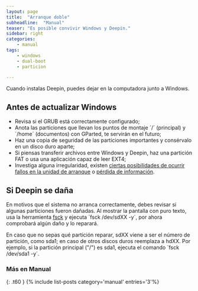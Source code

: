 ```yaml
---
layout: page
title:  "Arranque doble"
subheadline:  "Manual"
teaser: "Es posible convivir Windows y Deepin."
sidebar: right
categories:
    - manual
tags:
    - windows
    - dual-boot
    - particion

---
```

<!--more-->
Cuando instalas Deepin, puedes dejar en la computadora junto a Windows.

## Antes de actualizar Windows

* Revisa si el GRUB está correctamente configurado;
* Anota las particiones que llevan los puntos de montaje ´/´ (principal) y ´/home´ (documentos) con GParted, te servirán en el futuro;
* Haz una copia de seguridad de las particiones importantes y consérvalo en un disco duro aparte;
* Si piensas transferir archivos entre Windows y Deepin, haz una partición FAT o usa una aplicación capaz de leer EXT4;
* Investiga alguna irregularidad, existen [ciertas posibilidades de ocurrir fallos en la unidad de arranque](http://www.muylinux.com/2016/08/05/windows-10-anniversary-update/) o [pérdida de información](https://www.fayerwayer.com/2017/09/bug-de-windows-10-causa-perdida-de-archivos-en-dispositivos-android/).

## Si Deepin se daña

En motivos que el sistema no arranca correctamente, debes revisar si algunas particiones fueron dañadas. Al mostrar la pantalla con puro texto, usa la herramienta [fsck](https://es.wikipedia.org/wiki/Fsck) y ejecuta ´fsck /dev/sdXX -y´, por ahora comprobará algún daño y lo reparará.

En caso que no sepas qué partición reparar, sdXX viene a ser el número de partición, como sda1; en caso de otros discos duros reemplaza a hdXX. Por ejemplo, si la partición principal ("/") es sda1, ejecuta el comando ´fsck /dev/sda1 -y´.

### Más en Manual
{: .t60 }
{% include list-posts category='manual' entries='3'%}
